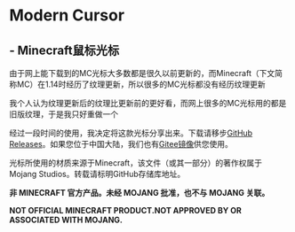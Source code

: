 # Modern Cursor 

## - Minecraft鼠标光标

由于网上能下载到的MC光标大多数都是很久以前更新的，而Minecraft（下文简称MC）在1.14时经历了纹理更新，所以很多的MC光标都没有经历纹理更新

我个人认为纹理更新后的纹理比更新前的更好看，而网上很多的MC光标用的都是旧版纹理，于是我只好重做一个

经过一段时间的使用，我决定将这款光标分享出来。下载请移步[GitHub Releases](https://github.com/idhaname/mcursor/releases/)。如果您位于中国大陆，我们也有[Gitee镜像](https://gitee.com/idhaname/mcursor/)供您使用。

光标所使用的材质来源于Minecraft，该文件（或其一部分）的著作权属于Mojang Studios。转载请标明GitHub存储库地址。

**非 MINECRAFT 官方产品。未经 MOJANG 批准，也不与 MOJANG 关联。**

**NOT OFFICIAL MINECRAFT PRODUCT.NOT APPROVED BY OR ASSOCIATED WITH MOJANG.**

